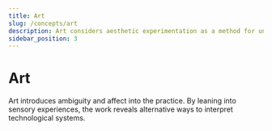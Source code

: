 ```yaml
---
title: Art
slug: /concepts/art
description: Art considers aesthetic experimentation as a method for uncovering new relationships between humans and technology.
sidebar_position: 3
---
```


# Art

Art introduces ambiguity and affect into the practice. By leaning into sensory experiences, the work reveals alternative ways to interpret technological systems.
